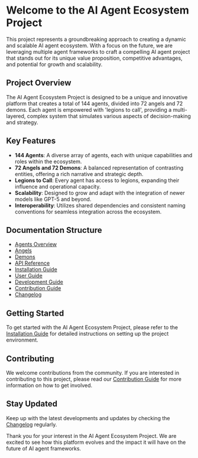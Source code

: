 # Welcome to the AI Agent Ecosystem Project

This project represents a groundbreaking approach to creating a dynamic and scalable AI agent ecosystem. With a focus on the future, we are leveraging multiple agent frameworks to craft a compelling AI agent project that stands out for its unique value proposition, competitive advantages, and potential for growth and scalability.

## Project Overview

The AI Agent Ecosystem Project is designed to be a unique and innovative platform that creates a total of 144 agents, divided into 72 angels and 72 demons. Each agent is empowered with 'legions to call', providing a multi-layered, complex system that simulates various aspects of decision-making and strategy.

## Key Features

- **144 Agents**: A diverse array of agents, each with unique capabilities and roles within the ecosystem.
- **72 Angels and 72 Demons**: A balanced representation of contrasting entities, offering a rich narrative and strategic depth.
- **Legions to Call**: Every agent has access to legions, expanding their influence and operational capacity.
- **Scalability**: Designed to grow and adapt with the integration of newer models like GPT-5 and beyond.
- **Interoperability**: Utilizes shared dependencies and consistent naming conventions for seamless integration across the ecosystem.

## Documentation Structure

- [Agents Overview](agents.md)
- [Angels](angels.md)
- [Demons](demons.md)
- [API Reference](api_reference.md)
- [Installation Guide](installation_guide.md)
- [User Guide](user_guide.md)
- [Development Guide](development_guide.md)
- [Contribution Guide](contribution_guide.md)
- [Changelog](changelog.md)

## Getting Started

To get started with the AI Agent Ecosystem Project, please refer to the [Installation Guide](installation_guide.md) for detailed instructions on setting up the project environment.

## Contributing

We welcome contributions from the community. If you are interested in contributing to this project, please read our [Contribution Guide](contribution_guide.md) for more information on how to get involved.

## Stay Updated

Keep up with the latest developments and updates by checking the [Changelog](changelog.md) regularly.

Thank you for your interest in the AI Agent Ecosystem Project. We are excited to see how this platform evolves and the impact it will have on the future of AI agent frameworks.